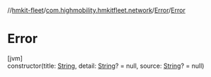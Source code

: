 //[hmkit-fleet](../../../index.md)/[com.highmobility.hmkitfleet.network](../index.md)/[Error](index.md)/[Error](-error.md)

# Error

[jvm]\
constructor(title: [String](https://kotlinlang.org/api/latest/jvm/stdlib/kotlin/-string/index.html), detail: [String](https://kotlinlang.org/api/latest/jvm/stdlib/kotlin/-string/index.html)? = null, source: [String](https://kotlinlang.org/api/latest/jvm/stdlib/kotlin/-string/index.html)? = null)
